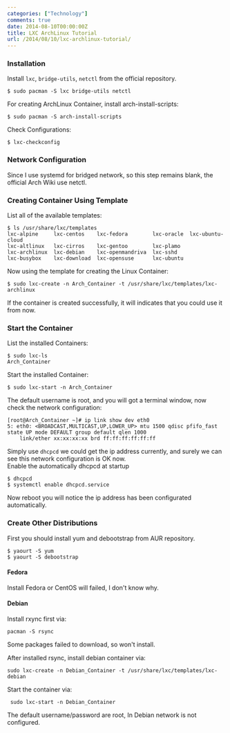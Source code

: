 ```yaml
---
categories: ["Technology"]
comments: true
date: 2014-08-10T00:00:00Z
title: LXC ArchLinux Tutorial
url: /2014/08/10/lxc-archlinux-tutorial/
---
```


### Installation
Install `lxc`, `bridge-utils`, `netctl` from the official repository.     

```
$ sudo pacman -S lxc bridge-utils netctl

```
For creating ArchLinux Container, install arch-install-scripts:    

```
$ sudo pacman -S arch-install-scripts

```
Check Configurations:    

```
$ lxc-checkconfig

```
### Network Configuration
Since I use systemd for bridged network, so this step remains blank, the official Arch Wiki use netctl.    
### Creating Container Using Template
List all of the available templates:   

```
$ ls /usr/share/lxc/templates 
lxc-alpine     lxc-centos    lxc-fedora        lxc-oracle  lxc-ubuntu-cloud
lxc-altlinux   lxc-cirros    lxc-gentoo        lxc-plamo
lxc-archlinux  lxc-debian    lxc-openmandriva  lxc-sshd
lxc-busybox    lxc-download  lxc-opensuse      lxc-ubuntu

```
Now using the template for creating the Linux Container:    

```
$ sudo lxc-create -n Arch_Container -t /usr/share/lxc/templates/lxc-archlinux

```
If the container is created successfully, it will indicates that you could use it from now.    
### Start the Container
List the installed Containers:    

```
$ sudo lxc-ls
Arch_Container  

```
Start the installed Container: 

```
$ sudo lxc-start -n Arch_Container

```
The default username is root, and you will got a terminal window, now check the network configuration:   

```
[root@Arch_Container ~]# ip link show dev eth0
5: eth0: <BROADCAST,MULTICAST,UP,LOWER_UP> mtu 1500 qdisc pfifo_fast state UP mode DEFAULT group default qlen 1000
    link/ether xx:xx:xx:xx brd ff:ff:ff:ff:ff:ff

```
Simply use `dhcpcd` we could get the ip address currently, and surely we can see this network configuration is OK now.    
Enable the automatically dhcpcd at startup    

```
$ dhcpcd
$ systemctl enable dhcpcd.service

```
Now reboot you will notice the ip address has been configurated automatically.    
### Create Other Distributions
First you should install yum and debootstrap from AUR repository.   

```
$ yaourt -S yum
$ yaourt -S debootstrap

```
#### Fedora
Install Fedora or CentOS will failed, I don't know why.    

#### Debian
Install rxync first via: 

```
pacman -S rsync

```
Some packages failed to download, so won't install. 

After installed rsync, install debian container via:    

```
sudo lxc-create -n Debian_Container -t /usr/share/lxc/templates/lxc-debian

```
Start the container via:    

```
 sudo lxc-start -n Debian_Container

```
The default username/password are root, In Debian network is not configured.    
